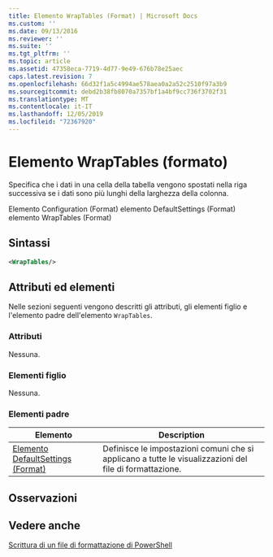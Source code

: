 ```yaml
---
title: Elemento WrapTables (Format) | Microsoft Docs
ms.custom: ''
ms.date: 09/13/2016
ms.reviewer: ''
ms.suite: ''
ms.tgt_pltfrm: ''
ms.topic: article
ms.assetid: 47358eca-7719-4d77-9e49-676b78e25aec
caps.latest.revision: 7
ms.openlocfilehash: 66d32f1a5c4994ae578aea0a2a52c2510f97a3b9
ms.sourcegitcommit: debd2b38fb8070a7357bf1a4bf9cc736f3702f31
ms.translationtype: MT
ms.contentlocale: it-IT
ms.lasthandoff: 12/05/2019
ms.locfileid: "72367920"
---
```

# <a name="wraptables-element-format"></a>Elemento WrapTables (formato)

Specifica che i dati in una cella della tabella vengono spostati nella riga successiva se i dati sono più lunghi della larghezza della colonna.

Elemento Configuration (Format) elemento DefaultSettings (Format) elemento WrapTables (Format)

## <a name="syntax"></a>Sintassi

```xml
<WrapTables/>
```

## <a name="attributes-and-elements"></a>Attributi ed elementi

Nelle sezioni seguenti vengono descritti gli attributi, gli elementi figlio e l'elemento padre dell'elemento `WrapTables`.

### <a name="attributes"></a>Attributi

Nessuna.

### <a name="child-elements"></a>Elementi figlio

Nessuna.

### <a name="parent-elements"></a>Elementi padre

|Elemento|Description|
|-------------|-----------------|
|[Elemento DefaultSettings (Format)](./defaultsettings-element-format.md)|Definisce le impostazioni comuni che si applicano a tutte le visualizzazioni del file di formattazione.|

## <a name="remarks"></a>Osservazioni

## <a name="see-also"></a>Vedere anche

[Scrittura di un file di formattazione di PowerShell](./writing-a-powershell-formatting-file.md)
